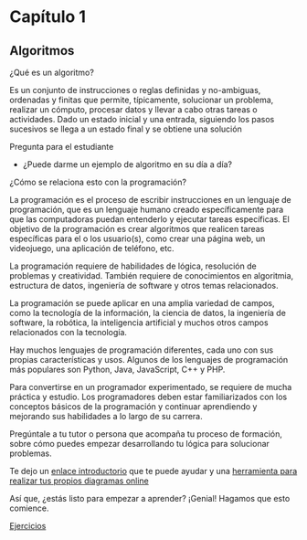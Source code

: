 # Capítulo 1

## Algoritmos

¿Qué es un algoritmo?

Es un conjunto de instrucciones o reglas definidas y no-ambiguas, ordenadas y finitas que permite, típicamente, solucionar un problema, realizar un cómputo, procesar datos y llevar a cabo otras tareas o actividades. Dado un estado inicial y una entrada, siguiendo los pasos sucesivos se llega a un estado final y se obtiene una solución

Pregunta para el estudiante

-   ¿Puede darme un ejemplo de algoritmo en su día a día?

¿Cómo se relaciona esto con la programación?

La programación es el proceso de escribir instrucciones en un lenguaje de programación, que es un lenguaje humano creado específicamente para que las computadoras puedan entenderlo y ejecutar tareas específicas. El objetivo de la programación es crear algoritmos que realicen tareas específicas para el o los usuario(s), como crear una página web, un videojuego, una aplicación de teléfono, etc.

La programación requiere de habilidades de lógica, resolución de problemas y creatividad. También requiere de conocimientos en algoritmia, estructura de datos, ingeniería de software y otros temas relacionados.

La programación se puede aplicar en una amplia variedad de campos, como la tecnología de la información, la ciencia de datos, la ingeniería de software, la robótica, la inteligencia artificial y muchos otros campos relacionados con la tecnología.

Hay muchos lenguajes de programación diferentes, cada uno con sus propias características y usos. Algunos de los lenguajes de programación más populares son Python, Java, JavaScript, C++ y PHP.

Para convertirse en un programador experimentado, se requiere de mucha práctica y estudio. Los programadores deben estar familiarizados con los conceptos básicos de la programación y continuar aprendiendo y mejorando sus habilidades a lo largo de su carrera.

Pregúntale a tu tutor o persona que acompaña tu proceso de formación, sobre cómo puedes empezar desarrollando tu lógica para solucionar problemas.

Te dejo un [enlace introductorio](https://www.lucidchart.com/pages/es/que-es-un-diagrama-de-flujo#:~:text=Un%20diagrama%20de%20flujo%20es,claros%20y%20f%C3%A1ciles%20de%20comprender.) que te puede ayudar y una [herramienta para realizar tus propios diagramas online](https://app.diagrams.net/)

Así que, ¿estás listo para empezar a aprender? ¡Genial! Hagamos que esto comience.

[Ejercicios](./2-ejercicios.md)

